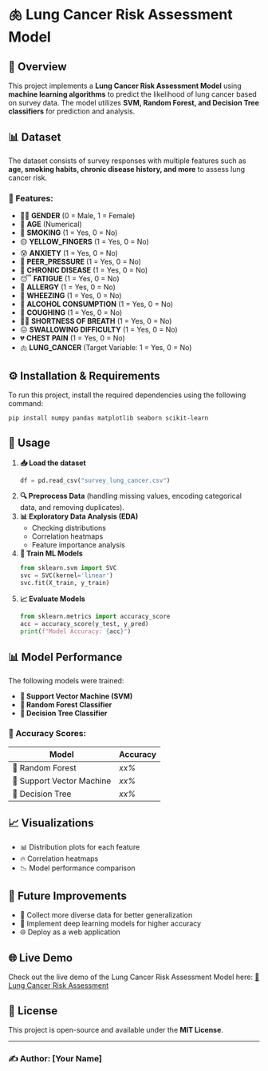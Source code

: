 # 🫁 Lung Cancer Risk Assessment Model

## 📌 Overview
This project implements a **Lung Cancer Risk Assessment Model** using **machine learning algorithms** to predict the likelihood of lung cancer based on survey data. The model utilizes **SVM, Random Forest, and Decision Tree classifiers** for prediction and analysis.

## 📊 Dataset
The dataset consists of survey responses with multiple features such as **age, smoking habits, chronic disease history, and more** to assess lung cancer risk. 

### 📌 Features:
- 🧑‍⚕️ **GENDER** (0 = Male, 1 = Female)
- 🎂 **AGE** (Numerical)
- 🚬 **SMOKING** (1 = Yes, 0 = No)
- 🟡 **YELLOW_FINGERS** (1 = Yes, 0 = No)
- 😰 **ANXIETY** (1 = Yes, 0 = No)
- 👫 **PEER_PRESSURE** (1 = Yes, 0 = No)
- 🏥 **CHRONIC DISEASE** (1 = Yes, 0 = No)
- 😴 **FATIGUE** (1 = Yes, 0 = No)
- 🤧 **ALLERGY** (1 = Yes, 0 = No)
- 😤 **WHEEZING** (1 = Yes, 0 = No)
- 🍷 **ALCOHOL CONSUMPTION** (1 = Yes, 0 = No)
- 🤧 **COUGHING** (1 = Yes, 0 = No)
- 😮‍💨 **SHORTNESS OF BREATH** (1 = Yes, 0 = No)
- 😖 **SWALLOWING DIFFICULTY** (1 = Yes, 0 = No)
- 💔 **CHEST PAIN** (1 = Yes, 0 = No)
- 🫁 **LUNG_CANCER** (Target Variable: 1 = Yes, 0 = No)

## ⚙️ Installation & Requirements
To run this project, install the required dependencies using the following command:

```sh
pip install numpy pandas matplotlib seaborn scikit-learn
```

## 🚀 Usage
1. **📥 Load the dataset**
   ```python
   df = pd.read_csv("survey_lung_cancer.csv")
   ```
2. **🔍 Preprocess Data** (handling missing values, encoding categorical data, and removing duplicates).
3. **📊 Exploratory Data Analysis (EDA)**
   - Checking distributions
   - Correlation heatmaps
   - Feature importance analysis
4. **🤖 Train ML Models**
   ```python
   from sklearn.svm import SVC
   svc = SVC(kernel='linear')
   svc.fit(X_train, y_train)
   ```
5. **📈 Evaluate Models**
   ```python
   from sklearn.metrics import accuracy_score
   acc = accuracy_score(y_test, y_pred)
   print(f"Model Accuracy: {acc}")
   ```

## 📊 Model Performance
The following models were trained:
- **🤖 Support Vector Machine (SVM)**
- **🌲 Random Forest Classifier**
- **🌳 Decision Tree Classifier**

### 🎯 Accuracy Scores:
| Model               | Accuracy |
|---------------------|----------|
| 🌲 Random Forest      |  *xx%*    |
| 🤖 Support Vector Machine | *xx%*  |
| 🌳 Decision Tree      |  *xx%*    |

## 📈 Visualizations
- 📊 Distribution plots for each feature
- 🔥 Correlation heatmaps
- 📉 Model performance comparison

## 🔮 Future Improvements
- 🏥 Collect more diverse data for better generalization
- 🧠 Implement deep learning models for higher accuracy
- 🌐 Deploy as a web application

## 🌐 Live Demo
Check out the live demo of the Lung Cancer Risk Assessment Model here:
[🔗 Lung Cancer Risk Assessment](https://lungcancerriskassessment.netlify.app/)

## 📜 License
This project is open-source and available under the **MIT License**.

---
### ✍️ Author: [Your Name]
